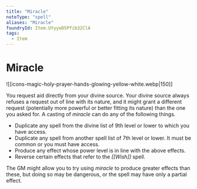 ```yaml
---
title: "Miracle"
noteType: "spell"
aliases: "Miracle"
foundryId: Item.UYyyeD5Pfib32ClA
tags:
  - Item
---
```


# Miracle
![[icons-magic-holy-prayer-hands-glowing-yellow-white.webp|150]]

You request aid directly from your divine source. Your divine source always refuses a request out of line with its nature, and it might grant a different request (potentially more powerful or better fitting its nature) than the one you asked for. A casting of _miracle_ can do any of the following things.

*   Duplicate any spell from the divine list of 9th level or lower to which you have access.
*   Duplicate any spell from another spell list of 7th level or lower. It must be common or you must have access.
*   Produce any effect whose power level is in line with the above effects.
*   Reverse certain effects that refer to the _[[Wish]]_ spell.

The GM might allow you to try using _miracle_ to produce greater effects than these, but doing so may be dangerous, or the spell may have only a partial effect.
